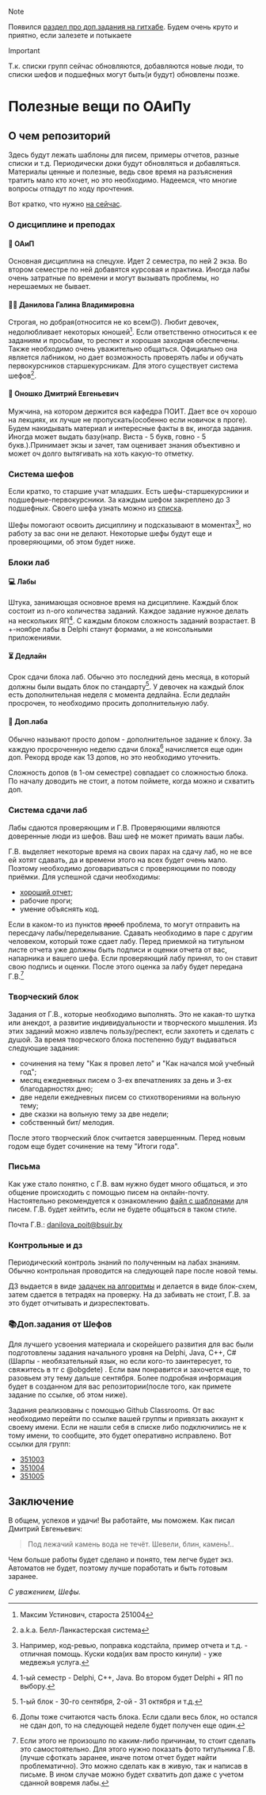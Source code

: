 > [!NOTE]
> Появился [раздел про доп.задания на гитхабе](https://github.com/PIvchanskaya/Docs#books%D0%B4%D0%BE%D0%BF%D0%B7%D0%B0%D0%B4%D0%B0%D0%BD%D0%B8%D1%8F-%D0%BE%D1%82-%D1%88%D0%B5%D1%84%D0%BE%D0%B2). Будем очень круто и приятно, если залезете и потыкаете 

> [!IMPORTANT]
> Т.к. списки групп сейчас обновляются, добавляются новые люди, то списки шефов и подшефных могут быть(и будут) обновлены позже.

# Полезные вещи по ОАиПу
## О чем репозиторий
Здесь будут лежать шаблоны для писем, примеры отчетов, разные списки и т.д. Периодически доки будут обновляться и добавляться. Материалы ценные и полезные, ведь свое время на разъяснения тратить мало кто хочет, но это необходимо. Надеемся, что многие вопросы отпадут по ходу прочтения.

Вот кратко, что нужно [на сейчас](Необходимое.docx).
### О дисциплине и преподах
#### :circus_tent: ОАиП 
Основная дисциплина на спецухе. Идет 2 семестра, по ней 2 экза. Во втором семестре по ней добавятся курсовая и практика. Иногда лабы очень затратные по времени и могут вызывать проблемы, но нерешаемых не бывает.
#### :woman_shrugging: Данилова Галина Владимировна
Строгая, но добрая(относится не ко всем:upside_down_face:). Любит девочек, недолюбливает некоторых юношей[^1]. Если ответственно относиться к ее заданиям и просьбам, то респект и хорошая заходная обеспечены. Также необходимо очень уважительно общаться. Официально она является лабником, но дает возможность проверять лабы и обучать первокурсников старшекурсникам. Для этого существует система шефов[^2].
#### :bearded_person: Оношко Дмитрий Евгеньевич 
Мужчина, на котором держится вся кафедра ПОИТ. Дает все оч хорошо на лекциях, их лучше не пропускать(особенно если новичок в проге). Будем накидывать материал и интересные факты в вк, иногда задания. Иногда может выдать базу(напр. Виста - 5 букв, говно - 5 букв.).Принимает экзы и зачет, там оценивает знания объективно и может оч долго вытягивать на хоть какую-то отметку.  
### Система шефов
Если кратко, то старшие учат младших. Есть шефы-старшекурсники и подшефные-первокурсники. За каждым шефом закреплено до 3 подшефных. Своего шефа узнать можно из [списка](Шефы.xlsx). 

Шефы помогают освоить дисциплину и подсказывают в моментах[^3], но работу за вас они не делают. Некоторые шефы будут еще и проверяющими, об этом будет ниже.
### Блоки лаб
#### :computer: Лабы 
Штука, занимающая основное время на дисциплине. Каждый блок состоит из n-ого количества заданий. Каждое задание нужное делать на нескольких ЯП[^4]. С каждым блоком сложность заданий возрастает. В +-ноябре лабы в Delphi станут формами, а не консольными приложениями.
#### :hourglass_flowing_sand: Дедлайн 
Срок сдачи блока лаб. Обычно это последний день месяца, в который должны были выдать блок по стандарту[^5]. У девочек на каждый блок есть дополнительная неделя с момента дедлайна. Если дедлайн просрочен, то необходимо просить дополнительную лабу.
#### :gift: Доп.лаба 
Обычно называют просто допом - дополнительное задание к блоку. За каждую просроченную неделю сдачи блока[^6] начисляется еще один доп. Рекорд вроде как 13 допов, но это необходимо уточнить. 

Сложность допов (в 1-ом семестре) совпадает со сложностью блока. По началу доводить не стоит, а потом поймете, когда можно и схватить доп.  
### Система сдачи лаб
Лабы сдаются проверяющим и Г.В. Проверяющими являются доверенные люди из шефов. Ваш шеф не может примать ваши лабы.

Г.В. выделяет некоторые время на своих парах на сдачу лаб, но не все ей хотят сдавать, да и времени этого на всех будет очень мало. Поэтому необходимо договариваться с проверяющими по поводу приёмки. 
Для успешной сдачи необходимы:
- [хороший отчет](Отчеты);
- рабочие проги;
- умение объяснять код.

Если в каком-то из пунктов ~~проеб~~ проблема, то могут отправить на пересдачу лабы/переделывание. Сдавать необходимо в паре с другим человеком, который тоже сдает лабу. Перед приемкой на титульном листе отчета уже должны быть подписи и оценки отчета от вас, напарника и вашего шефа. Если проверяющий лабу принял, то он ставит свою подпись и оценки. После этого оценка за лабу будет передана Г.В.[^7]
### Творческий блок
Задания от Г.В., которые необходимо выполнять. Это не какая-то шутка или анекдот, а развитие индивидуальности и творческого мышления. Из этих заданий можно извлечь пользу/респект, если захотеть и сделать с душой. За время творческого блока постепенно будут выдаваться следующие задания:
- сочинения на тему "Как я провел лето" и "Как начался мой учебный год";
- месяц ежедневных писем о 3-ех впечатлениях за день и 3-ех благодарностях дню;
- две недели ежедневных писем со стихотворениями на вольную тему;
- две сказки на вольную тему за две недели;
- собственный бит/ мелодия.

После этого творческий блок считается завершенным. Перед новым годом еще будет сочинение на тему "Итоги года".
### Письма 
Как уже стало понятно, с Г.В. вам нужно будет много общаться, и это общение происходить с помощью писем на онлайн-почту. Настоятельно рекомендуется к ознакомлению [файл с шаблонами](Письма.docx) для писем. Г.В. будет хейтить, если не будете общаться в таком стиле.

Почта Г.В.: danilova_poit@bsuir.by
### Контрольные и дз
Периодический контроль знаний по полученным на лабах знаниям. Обычно контрольная проводится на следующей паре после новой темы. 

ДЗ выдается в виде [задачек на алгоритмы](Задачи.docx) и делается в виде блок-схем, затем сдается в тетрадях на проверку. На дз забивать не стоит, Г.В. за это будет отчитывать и дизреспектовать.

### :books:Доп.задания от Шефов
Для лучшего усвоения материала и скорейшего развития для вас были подготовлены задания начального уровня на Delphi, Java, C++, C#(Шарпы - необязательный язык, но если кого-то заинтересует, то свяжитесь в тг с @obgdete) . Если вам понравится и захочется еще, то разовьем эту тему дальше сентября. Более подробная информация будет в созданном для вас репозитории(после того, как примете задание по ссылке, об этом ниже).

Задания реализованы с помощью Github Classrooms. От вас необходимо перейти по ссылке вашей группы и привязать аккаунт к своему имени. Если не нашли себя в списке либо подключились не к тому имени, то сообщите, это будет оперативно исправлено. Вот ссылки для групп:
- [351003](https://classroom.github.com/a/SIxA0KNd)
- [351004](https://classroom.github.com/a/QzrWIxjH)
- [351005](https://classroom.github.com/a/LZcGxtjG)
## Заключение
В общем, успехов и удачи! Вы работайте, мы поможем. Как писал Дмитрий Евгеньевич: 

> Под лежачий камень вода не течёт. Шевели, блин, камень!..

Чем больше работы будет сделано и понято, тем легче будет экз. Автоматов не будет, поэтому лучше поработать и быть готовым заранее.

*С уважением, Шефы.*

[^1]: Максим Устинович, староста 251004
[^2]: a.k.a. Белл-Ланкастерская система
[^3]: Например, код-ревью, поправка кодстайла, пример отчета и т.д. - отличная помощь. Куски кода(их вам просто кинули) - уже медвежья услуга.
[^4]: 1-ый семестр - Delphi, C++, Java. Во втором будет Delphi + ЯП по выбору.
[^5]: 1-ый блок - 30-го сентября, 2-ой - 31 октября и т.д.
[^6]: Допы тоже считаются часть блока. Если сдали весь блок, но остался не сдан доп, то на следующей неделе будет получен еще один.
[^7]: Если этого не произошло по каким-либо причинам, то стоит сделать это самостоятельно. Для этого нужно показать фото титульника Г.В.(лучше сфоткать заранее, иначе потом отчет будет найти проблематично). Это можно сделать как в живую, так и написав в письме. В ином случае можно будет схватить доп даже с учетом сданной вовремя лабы.

